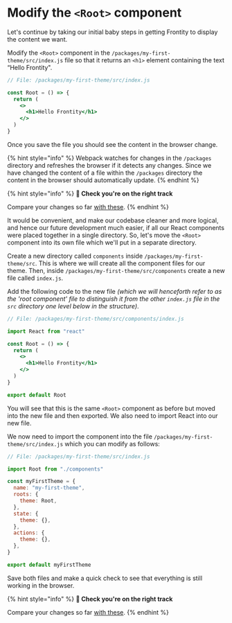 # Modify the `<Root>` component

Let's continue by taking our initial baby steps in getting Frontity to display the content we want.

Modify the `<Root>` component in the `/packages/my-first-theme/src/index.js` file so that it returns an `<h1>` element containing the text “Hello Frontity".

```jsx
// File: /packages/my-first-theme/src/index.js

const Root = () => {
  return (
    <>
      <h1>Hello Frontity</h1>
    </>
  )
}
```

Once you save the file you should see the content in the browser change.

{% hint style="info" %}
Webpack watches for changes in the `/packages` directory and refreshes the browser if it detects any changes. Since we have changed the content of a file within the `/packages` directory the content in the browser should automatically update.
{% endhint %}

{% hint style="info" %}
**🧐 Check you're on the right track**

Compare your changes so far [with these](https://github.com/frontity-demos/tutorial-hello-frontity/commit/7ba7b0879bb02240c6bf627a4f15c50ba249726b).
{% endhint %}

It would be convenient, and make our codebase cleaner and more logical, and hence our future development much easier, if all our React components were placed together in a single directory. So, let's move the `<Root>` component into its own file which we'll put in a separate directory.

Create a new directory called `components` inside `/packages/my-first-theme/src`. This is where we will create all the component files for our theme. Then, inside `/packages/my-first-theme/src/components` create a new file called `index.js`.

Add the following code to the new file _(which we will henceforth refer to as the 'root component' file to distinguish it from the other `index.js` file in the `src` directory one level below in the structure)_.

```jsx
// File: /packages/my-first-theme/src/components/index.js

import React from "react"

const Root = () => {
  return (
    <>
      <h1>Hello Frontity</h1>
    </>
  )
}

export default Root
```

You will see that this is the same `<Root>` component as before but moved into the new file and then exported. We also need to import React into our new file.

We now need to import the component into the file `/packages/my-first-theme/src/index.js` which you can modify as follows:

```jsx
// File: /packages/my-first-theme/src/index.js

import Root from "./components"

const myFirstTheme = {
  name: "my-first-theme",
  roots: {
    theme: Root,
  },
  state: {
    theme: {},
  },
  actions: {
    theme: {},
  },
}

export default myFirstTheme
```

Save both files and make a quick check to see that everything is still working in the browser.

{% hint style="info" %}
**🧐 Check you're on the right track**

Compare your changes so far [with these](https://github.com/frontity-demos/tutorial-hello-frontity/commit/88e834628e3e4a66676425b45314f98e0046c3c2).
{% endhint %}

